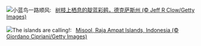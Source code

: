 ![](https://www.bing.com/th?id=OHR.TexasIndigoBunting_ZH-CN3699392300_UHD.jpg&w=1000)小蓝鸟一路顺风:&nbsp;&ensp;[树枝上栖息的靛蓝彩鹀，德克萨斯州 (© Jeff R Clow/Getty Images)](https://www.bing.com/th?id=OHR.TexasIndigoBunting_ZH-CN3699392300_UHD.jpg)
<br><br/>
![](https://www.bing.com/th?id=OHR.MisoolRajaAmpat_EN-US0805176947_UHD.jpg&w=1000)The islands are calling!:&nbsp;&ensp;[Misool, Raja Ampat Islands, Indonesia (© Giordano Cipriani/Getty Images)](https://www.bing.com/th?id=OHR.MisoolRajaAmpat_EN-US0805176947_UHD.jpg)
<br><br/>
